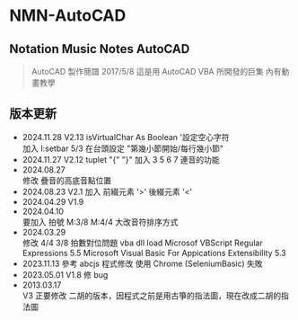 # NMN-AutoCAD #
## Notation Music Notes AutoCAD ##
>AutoCAD 製作簡譜
>2017/5/8
>這是用 AutoCAD VBA 所開發的巨集
>內有動畫教學


## 版本更新
- 2024.11.28  V2.13
isVirtualChar As Boolean '設定空心字符  
加入 I:setbar 5/3 在台頭設定 "第幾小節開始/每行幾小節"
- 2024.11.27 V2.12 
tuplet "{" "}" 加入 3 5 6 7 連音的功能
- 2024.08.27  
修改 疊音的高底音點位置
- 2024.08.23 V2.1 
加入 前綴元素 '>'  後綴元素 '<'
- 2024.04.29 V1.9  
- 2024.04.10  
要加入 拍號 M:3/8 M:4/4 
大改音符排序方式
- 2024.03.29  
修改 4/4 3/8 拍數對位問題
vba dll load
  Microsof VBScript Regular Expressions 5.5
  Microsoft Visual Basic For Appications Extensibility 5.3
- 2023.11.13 
參考 abcjs 程式修改
使用 Chrome (SeleniumBasic) 失敗
- 2023.05.01 V1.8 
修 bug
- 2013.03.17  
V3 正要修改 二胡的版本，因程式之前是用古箏的指法圖，現在改成二胡的指法圖